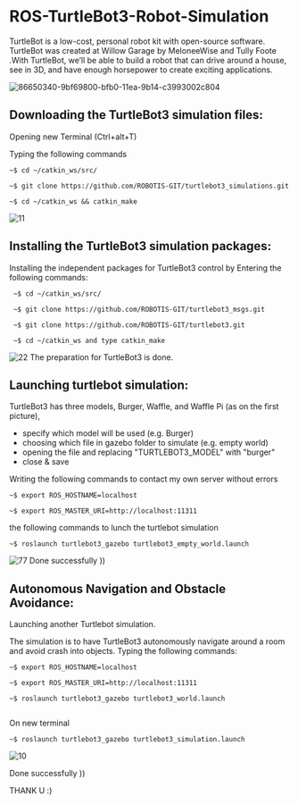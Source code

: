 # ROS-TurtleBot3-Robot-Simulation
TurtleBot is a low-cost, personal robot kit with open-source software. TurtleBot was created at Willow Garage by MeloneeWise and Tully Foote .With TurtleBot, we’ll be able to build a robot that can drive around a house, see in 3D, and have enough horsepower to create exciting applications.

![86650340-9bf69800-bfb0-11ea-9b14-c3993002c804](https://user-images.githubusercontent.com/67114907/90448255-af3b6e00-e0ed-11ea-9a6f-f8fdd9589e9a.png)

## Downloading the TurtleBot3 simulation files:
Opening new  Terminal (Ctrl+alt+T)

Typing the following commands
```
~$ cd ~/catkin_ws/src/

~$ git clone https://github.com/ROBOTIS-GIT/turtlebot3_simulations.git

~$ cd ~/catkin_ws && catkin_make
```

![11](https://user-images.githubusercontent.com/67114907/90448692-8e274d00-e0ee-11ea-9b91-510a756e8d65.jpg)


## Installing the TurtleBot3 simulation packages:
Installing the independent packages for TurtleBot3 control by Entering the following commands:
```
 ~$ cd ~/catkin_ws/src/

 ~$ git clone https://github.com/ROBOTIS-GIT/turtlebot3_msgs.git

 ~$ git clone https://github.com/ROBOTIS-GIT/turtlebot3.git

 ~$ cd ~/catkin_ws and type catkin_make
```

![22](https://user-images.githubusercontent.com/67114907/90448915-0261f080-e0ef-11ea-8d4f-d29429a3ce06.jpg)
The preparation for TurtleBot3 is done.

## Launching turtlebot simulation:
TurtleBot3 has three models, Burger, Waffle, and Waffle Pi (as on the first picture), 
* specify which model will be used (e.g. Burger)
* choosing which file in gazebo folder to simulate (e.g. empty world)
* opening the file and replacing "TURTLEBOT3_MODEL" with "burger"
* close & save 

Writing the following commands
to  contact my own server without errors
```
~$ export ROS_HOSTNAME=localhost

~$ export ROS_MASTER_URI=http://localhost:11311
```
the following commands to lunch the turtlebot simulation
```
~$ roslaunch turtlebot3_gazebo turtlebot3_empty_world.launch
```
![77](https://user-images.githubusercontent.com/67114907/90450351-2d9a0f00-e0f2-11ea-863b-f319be45ab89.jpg)
Done successfully ))

## Autonomous Navigation and Obstacle Avoidance:
Launching another Turtlebot simulation.

The simulation is to have TurtleBot3 autonomously navigate around a room and avoid crash into objects.
Typing the following commands:
```
~$ export ROS_HOSTNAME=localhost

~$ export ROS_MASTER_URI=http://localhost:11311

~$ roslaunch turtlebot3_gazebo turtlebot3_world.launch
 
```
On new terminal 
```
~$ roslaunch turtlebot3_gazebo turtlebot3_simulation.launch

```
![10](https://user-images.githubusercontent.com/67114907/90452651-5bce1d80-e0f7-11ea-8150-f33b64d56667.jpg)

Done successfully ))

THANK U :)

